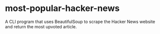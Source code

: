 # most-popular-hacker-news
A CLI program that uses BeautifulSoup to scrape the Hacker News website and return the most upvoted article.
